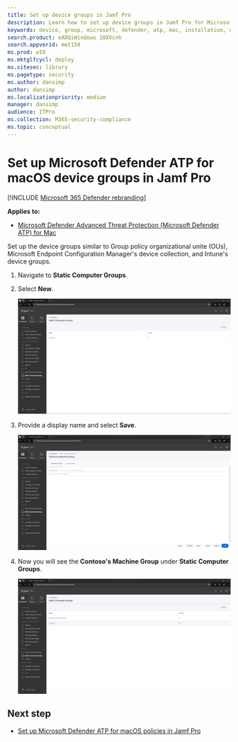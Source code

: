 ```yaml
---
title: Set up device groups in Jamf Pro
description: Learn how to set up device groups in Jamf Pro for Microsoft Defender ATP for macOS
keywords: device, group, microsoft, defender, atp, mac, installation, deploy, uninstallation, intune, jamfpro, macos, catalina, mojave, high sierra
search.product: eADQiWindows 10XVcnh
search.appverid: met150
ms.prod: w10
ms.mktglfcycl: deploy
ms.sitesec: library
ms.pagetype: security
ms.author: dansimp
author: dansimp
ms.localizationpriority: medium
manager: dansimp
audience: ITPro
ms.collection: M365-security-compliance 
ms.topic: conceptual
---
```


# Set up Microsoft Defender ATP for macOS device groups in Jamf Pro

[!INCLUDE [Microsoft 365 Defender rebranding](../../includes/microsoft-defender.md)]


**Applies to:**

- [Microsoft Defender Advanced Threat Protection (Microsoft Defender ATP) for Mac](microsoft-defender-atp-mac.md)

Set up the device groups similar to Group policy  organizational unite (OUs), Microsoft Endpoint Configuration Manager's device collection, and Intune's device groups.

1. Navigate to **Static Computer Groups**.

2. Select **New**. 

    ![Image of Jamf Pro](images/jamf-pro-static-group.png)

3. Provide a display name and select **Save**.

    ![Image of Jamf Pro](images/jamfpro-machine-group.png)

4. Now you will see the **Contoso's Machine Group** under **Static Computer Groups**.

    ![Image of Jamf Pro](images/contoso-machine-group.png)

## Next step
- [Set up Microsoft Defender ATP for macOS policies in Jamf Pro](mac-jamfpro-policies.md)
